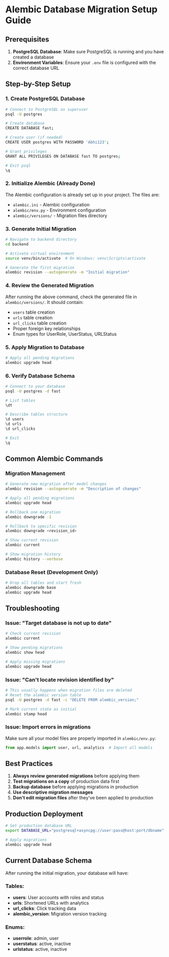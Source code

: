 # Alembic Database Migration Setup Guide

## Prerequisites

1. **PostgreSQL Database**: Make sure PostgreSQL is running and you have created a database
2. **Environment Variables**: Ensure your `.env` file is configured with the correct database URL

## Step-by-Step Setup

### 1. Create PostgreSQL Database

```bash
# Connect to PostgreSQL as superuser
psql -U postgres

# Create database
CREATE DATABASE fast;

# Create user (if needed)
CREATE USER postgres WITH PASSWORD 'Abhi123';

# Grant privileges
GRANT ALL PRIVILEGES ON DATABASE fast TO postgres;

# Exit psql
\q
```

### 2. Initialize Alembic (Already Done)

The Alembic configuration is already set up in your project. The files are:
- `alembic.ini` - Alembic configuration
- `alembic/env.py` - Environment configuration
- `alembic/versions/` - Migration files directory

### 3. Generate Initial Migration

```bash
# Navigate to backend directory
cd backend

# Activate virtual environment
source venv/bin/activate  # On Windows: venv\Scripts\activate

# Generate the first migration
alembic revision --autogenerate -m "Initial migration"
```

### 4. Review the Generated Migration

After running the above command, check the generated file in `alembic/versions/`. It should contain:
- `users` table creation
- `urls` table creation  
- `url_clicks` table creation
- Proper foreign key relationships
- Enum types for UserRole, UserStatus, URLStatus

### 5. Apply Migration to Database

```bash
# Apply all pending migrations
alembic upgrade head
```

### 6. Verify Database Schema

```bash
# Connect to your database
psql -U postgres -d fast

# List tables
\dt

# Describe tables structure
\d users
\d urls
\d url_clicks

# Exit
\q
```

## Common Alembic Commands

### Migration Management
```bash
# Generate new migration after model changes
alembic revision --autogenerate -m "Description of changes"

# Apply all pending migrations
alembic upgrade head

# Rollback one migration
alembic downgrade -1

# Rollback to specific revision
alembic downgrade <revision_id>

# Show current revision
alembic current

# Show migration history
alembic history --verbose
```

### Database Reset (Development Only)
```bash
# Drop all tables and start fresh
alembic downgrade base
alembic upgrade head
```

## Troubleshooting

### Issue: "Target database is not up to date"
```bash
# Check current revision
alembic current

# Show pending migrations
alembic show head

# Apply missing migrations
alembic upgrade head
```

### Issue: "Can't locate revision identified by"
```bash
# This usually happens when migration files are deleted
# Reset the alembic version table
psql -U postgres -d fast -c "DELETE FROM alembic_version;"

# Mark current state as initial
alembic stamp head
```

### Issue: Import errors in migrations
Make sure all your model files are properly imported in `alembic/env.py`:
```python
from app.models import user, url, analytics  # Import all models
```

## Best Practices

1. **Always review generated migrations** before applying them
2. **Test migrations on a copy** of production data first
3. **Backup database** before applying migrations in production
4. **Use descriptive migration messages**
5. **Don't edit migration files** after they've been applied to production

## Production Deployment

```bash
# Set production database URL
export DATABASE_URL="postgresql+asyncpg://user:pass@host:port/dbname"

# Apply migrations
alembic upgrade head
```

## Current Database Schema

After running the initial migration, your database will have:

### Tables:
- **users**: User accounts with roles and status
- **urls**: Shortened URLs with analytics
- **url_clicks**: Click tracking data
- **alembic_version**: Migration version tracking

### Enums:
- **userrole**: admin, user
- **userstatus**: active, inactive  
- **urlstatus**: active, inactive
